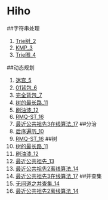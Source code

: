 # Hiho

##字符串处理
1. [Trie树_2](http://hihocoder.com/contest/hiho2)
2. [KMP_3](http://hihocoder.com/contest/hiho3/problem/1)
3. [Trie图_4](https://www.zybuluo.com/lunar/note/300607)

##动态规划
1. [迷宫_5](https://www.zybuluo.com/lunar/note/301812)
2. [01背包_6](https://www.zybuluo.com/lunar/note/302701 )
3. [完全背包_7](https://www.zybuluo.com/lunar/note/303320)
4. [树的最长路_11](https://www.zybuluo.com/lunar/note/310297)
5. [刷油漆_12](https://www.zybuluo.com/lunar/note/311030)
6. [RMQ-ST_16](https://www.zybuluo.com/lunar/note/332632)
7. [最近公共祖先3在线算法_17](https://www.zybuluo.com/lunar/note/332632)
##分治
1. [后序遍历_10](http://hihocoder.com/problemset/problem/1049)
2. [RMQ-ST_16](https://www.zybuluo.com/lunar/note/332632)
##树
1. [树的最长路_11](https://www.zybuluo.com/lunar/note/310297)
2. [刷油漆_12](https://www.zybuluo.com/lunar/note/311030)
3. [最近公共祖先_13](https://www.zybuluo.com/lunar/note/313171)
4. [最近公共祖先2离线算法_14](https://www.zybuluo.com/lunar/note/330589)
5. [最近公共祖先3在线算法_17](https://www.zybuluo.com/lunar/note/332632)
##并查集
1. [无间道之并查集_14](https://www.zybuluo.com/lunar/note/314370)
2. [最近公共祖先2离线算法_14](https://www.zybuluo.com/lunar/note/330589)
